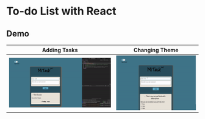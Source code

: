 # To-do List with React

## Demo

|   Adding Tasks            |  Changing Theme           |
| ------------------------- | ------------------------- |
| ![demo](src/img/todo%20gif%201.gif) | ![demo](src/img/todo%20gif%202.gif) |
